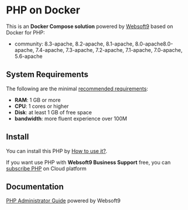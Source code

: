 # PHP on Docker  

This is an **Docker Compose solution** powered by [Websoft9](https://www.websoft9.com) based on Docker for PHP:


 - community:  8.3-apache, 8.2-apache, 8.1-apache, 8.0-apache8.0-apache, 7.4-apache, 7.3-apache, 7.2-apache, 7.1-apache, 7.0-apache, 5.6-apache


## System Requirements

The following are the minimal [recommended requirements](https://hub.docker.com/_/php):

* **RAM**: 1 GB or more
* **CPU**: 1 cores or higher
* **Disk**: at least 1 GB of free space
* **bandwidth**: more fluent experience over 100M  

## Install

You can install this PHP by [How to use it?](https://github.com/Websoft9/docker-library#how-to-use-it).   

If you want use PHP with **Websoft9 Business Support** free, you can [subscribe PHP](https://www.websoft9.com/apps) on Cloud platform

## Documentation

[PHP Administrator Guide](https://support.websoft9.com/docs/php) powered by Websoft9